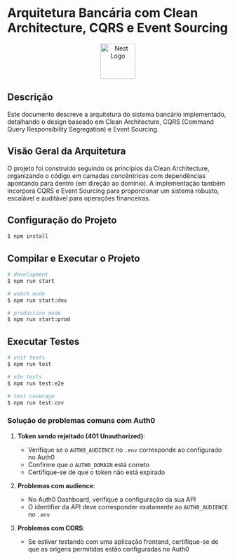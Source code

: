 # Arquitetura Bancária com Clean Architecture, CQRS e Event Sourcing

<p align="center">
  <a href="http://nestjs.com/" target="blank"><img src="https://nestjs.com/img/logo-small.svg" width="80" alt="Nest Logo" /></a>
</p>

## Descrição

Este documento descreve a arquitetura do sistema bancário implementado, detalhando o design baseado em Clean Architecture, CQRS (Command Query Responsibility Segregation) e Event Sourcing.


## Visão Geral da Arquitetura

O projeto foi construído seguindo os princípios da Clean Architecture, organizando o código em camadas concêntricas com dependências apontando para dentro (em direção ao domínio). A implementação também incorpora CQRS e Event Sourcing para proporcionar um sistema robusto, escalável e auditável para operações financeiras.


## Configuração do Projeto

```bash
$ npm install
```

## Compilar e Executar o Projeto

```bash
# development
$ npm run start

# watch mode
$ npm run start:dev

# production mode
$ npm run start:prod
```

## Executar Testes

```bash
# unit tests
$ npm run test

# e2e tests
$ npm run test:e2e

# test coverage
$ npm run test:cov
```

### Solução de problemas comuns com Auth0

1. **Token sendo rejeitado (401 Unauthorized)**:
   - Verifique se o `AUTH0_AUDIENCE` no `.env` corresponde ao configurado no Auth0
   - Confirme que o `AUTH0_DOMAIN` está correto
   - Certifique-se de que o token não está expirado

2. **Problemas com audience**:
   - No Auth0 Dashboard, verifique a configuração da sua API
   - O identifier da API deve corresponder exatamente ao `AUTH0_AUDIENCE` no `.env`

3. **Problemas com CORS**:
   - Se estiver testando com uma aplicação frontend, certifique-se de que as origens permitidas estão configuradas no Auth0
```
